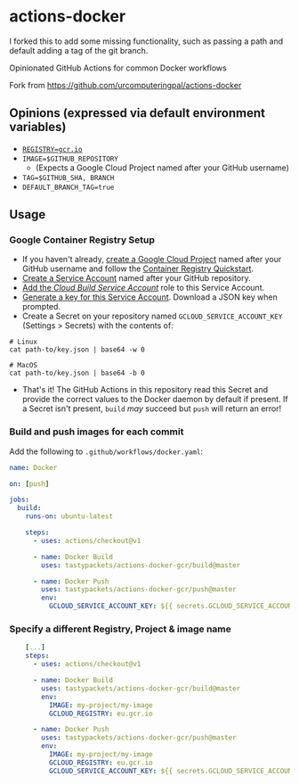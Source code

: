 # actions-docker

I forked this to add some missing functionality, such as passing a path and default adding a tag of the git branch.

Opinionated GitHub Actions for common Docker workflows

Fork from https://github.com/urcomputeringpal/actions-docker

## Opinions (expressed via default environment variables)

- [`REGISTRY=gcr.io`](https://gcr.io)
- `IMAGE=$GITHUB_REPOSITORY`
  - (Expects a Google Cloud Project named after your GitHub username)
- `TAG=$GITHUB_SHA, BRANCH`
- `DEFAULT_BRANCH_TAG=true`

## Usage

### Google Container Registry Setup

- If you haven't already, [create a Google Cloud Project](https://cloud.google.com/resource-manager/docs/creating-managing-projects#creating_a_project) named after your GitHub username and follow the [Container Registry Quickstart](https://cloud.google.com/container-registry/docs/quickstart#before-you-begin).
- [Create a Service Account](https://cloud.google.com/iam/docs/creating-managing-service-accounts#creating_a_service_account) named after your GitHub repository.
- [Add the _Cloud Build Service Account_](https://cloud.google.com/iam/docs/granting-roles-to-service-accounts#granting_access_to_a_service_account_for_a_resource) role to this Service Account.
- [Generate a key for this Service Account](https://cloud.google.com/iam/docs/creating-managing-service-account-keys#creating_service_account_keys). Download a JSON key when prompted.
- Create a Secret on your repository named `GCLOUD_SERVICE_ACCOUNT_KEY` (Settings > Secrets) with the contents of:

```shell
# Linux
cat path-to/key.json | base64 -w 0

# MacOS
cat path-to/key.json | base64 -b 0
```

- That's it! The GitHub Actions in this repository read this Secret and provide the correct values to the Docker daemon by default if present. If a Secret isn't present, `build` _may_ succeed but `push` will return an error!

### Build and push images for each commit

Add the following to `.github/workflows/docker.yaml`:

```yaml
name: Docker

on: [push]

jobs:
  build:
    runs-on: ubuntu-latest

    steps:
      - uses: actions/checkout@v1

      - name: Docker Build
        uses: tastypackets/actions-docker-gcr/build@master

      - name: Docker Push
        uses: tastypackets/actions-docker-gcr/push@master
        env:
          GCLOUD_SERVICE_ACCOUNT_KEY: ${{ secrets.GCLOUD_SERVICE_ACCOUNT_KEY }}
```

### Specify a different Registry, Project & image name

```yaml
    [...]
    steps:
      - uses: actions/checkout@v1

      - name: Docker Build
        uses: tastypackets/actions-docker-gcr/build@master
        env:
          IMAGE: my-project/my-image
          GCLOUD_REGISTRY: eu.gcr.io

      - name: Docker Push
        uses: tastypackets/actions-docker-gcr/push@master
        env:
          IMAGE: my-project/my-image
          GCLOUD_REGISTRY: eu.gcr.io
          GCLOUD_SERVICE_ACCOUNT_KEY: ${{ secrets.GCLOUD_SERVICE_ACCOUNT_KEY }}
```
